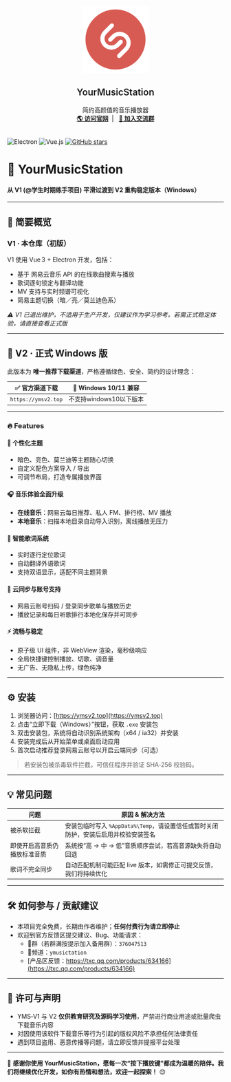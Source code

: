 <br />
<p align="center">
  <a href="https://music.qier222.com" target="blank">
    <img src="static/logo_1.png" alt="Logo" width="156" height="156">
  </a>
  <h2 align="center" style="font-weight: 600">YourMusicStation</h2>

  <p align="center">
    简约高颜值的音乐播放器
    <br />
    <a href="https://ymsv2.top/" target="blank"><strong>🌎 访问官网</strong></a>&nbsp;&nbsp;|&nbsp;&nbsp;
    <a href="https://qm.qq.com/cgi-bin/qm/qr?k=dN8bUtQ_IZi0RcyWibFc6oqQlycidxE9&jump_from=webapi&authKey=GhAAMh0TGiVeaEXlOjEtqUAM/vqDLwaQ0MBNMLXvONrAIBCVRdAfrwiFAdp3GLxD" target="blank"><strong>💬 加入交流群</strong></a>
    <br />
    <br />
  </p>
</p>

![Electron](https://img.shields.io/badge/-Electron-47848F?style=flat&logo=electron&logoColor=white)
![Vue.js](https://img.shields.io/badge/-Vue.js-4FC08D?style=flat&logo=vue.js&logoColor=white)
[![GitHub stars](https://img.shields.io/github/stars/kiko-love/your-music-station-v1.svg)](https://github.com/kikolove/yourmusicstation-v1)


# 🎵 YourMusicStation  
#### 从 V1 (@学生时期练手项目) 平滑过渡到 V2 重构稳定版本（Windows）

---

## 📘 简要概览

### V1 · 本仓库（初版）  
V1 使用 Vue 3 + Electron 开发，包括：
- 基于 网易云音乐 API 的在线歌曲搜索与播放  
- 歌词逐句锁定与翻译功能  
- MV 支持与实时频谱可视化  
- 简易主题切换（暗／亮／莫兰迪色系）

*⚠️ V1 已退出维护，不适用于生产开发，仅建议作为学习参考。若需正式稳定体验，请直接查看正式版*

---

## 🌟 V2 · 正式 Windows 版

此版本为 **唯一推荐下载渠道**，严格遵循绿色、安全、简约的设计理念：

| ✅ 官方渠道下载 | 🔄 Windows 10/11 兼容 |
|----------------|------------------------|
| `https://ymsv2.top` | 不支持windows10以下版本 | 

---

### 🔥 Features

#### 🎨 个性化主题
- 暗色、亮色、莫兰迪等主题随心切换  
- 自定义配色方案导入 / 导出  
- 可调节布局，打造专属播放界面

#### 🎧 音乐体验全面升级
- **在线音乐**：网易云每日推荐、私人 FM、排行榜、MV 播放  
- **本地音乐**：扫描本地目录自动导入识别，离线播放无压力  

#### 📝 智能歌词系统
- 实时逐行定位歌词  
- 自动翻译外语歌词  
- 支持双语显示，适配不同主题背景

#### 🔄 云同步与账号支持
- 网易云账号扫码 / 登录同步歌单与播放历史  
- 播放记录和每日听歌排行本地化保存并可同步

#### ⚡ 流畅与稳定
- 原子级 UI 组件，非 WebView 渲染，毫秒级响应  
- 全局快捷键控制播放、切歌、调音量  
- 无广告、无隐私上传，绿色纯净

---

## ⚙️ 安装

1. 浏览器访问：[https://ymsv2.top](https://ymsv2.top)  
2. 点击“立即下载（Windows）”按钮，获取 `.exe` 安装包  
3. 双击安装包，系统将自动识别系统架构（x64 / ia32）并安装  
4. 安装完成后从开始菜单或桌面启动应用  
5. 首次启动推荐登录网易云账号以开启云端同步（可选）

> 若安装包被杀毒软件拦截，可信任程序并验证 SHA‑256 校验码。

---

## 💡 常见问题

| 问题 | 原因 & 解决方法 |
|------|------------------|
| 被杀软拦截 | 安装包临时写入 `%AppData%\Temp`，请设置信任或暂时关闭防护，安装后启用并校验安装签名 |
| 即使开启高音质仍播放标准音质 | 系统按“高 → 中 → 低”音质顺序尝试，若高音源缺失将自动回退 |
| 歌词不完全同步 | 自动匹配机制可能匹配 live 版本，如需修正可提交反馈，我们将持续优化 |

---

## 🛠 如何参与 / 贡献建议

- 本项目完全免费，长期由作者维护；**任何付费行为请立即停止**  
- 欢迎到官方反馈区提交建议、Bug、功能请求：  
  - 🐧群（若群满按提示加入备用群）：`376047513`
  - 🐧频道：`ymusictation`  
  - [产品区反馈：https://txc.qq.com/products/634166](https://txc.qq.com/products/634166)

---

## 📝 许可与声明
- YMS‑V1 与 V2 **仅供教育研究及源码学习使用**，严禁进行商业用途或批量爬虫下载音乐内容  
- 对因使用该软件下载音乐等行为引起的版权风险不承担任何法律责任  
- 遇到项目盗用、恶意传播等问题，请立即反馈并提报平台处理

---

📣 **感谢你使用 YourMusicStation，愿每一次“按下播放键”都成为温暖的陪伴。我们将继续优化开发，如你有热情和想法，欢迎一起探索！** 😊

